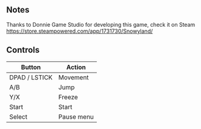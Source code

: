 ## Notes

Thanks to Donnie Game Studio for developing this game, check it on Steam https://store.steampowered.com/app/1731730/Snowyland/ 	

## Controls

| Button | Action |
|--|--| 
|DPAD / LSTICK|Movement|
|A/B|Jump|
|Y/X|Freeze|
|Start|Start|
|Select|Pause menu|


